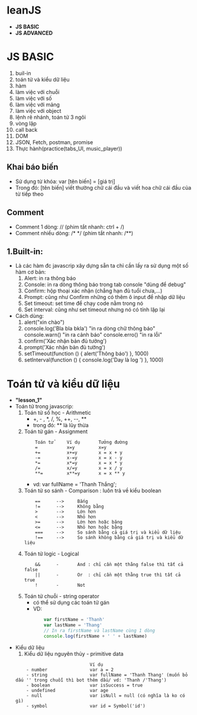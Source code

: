 # leanJS
- **JS BASIC**
- **JS ADVANCED**
# JS BASIC
1.  buil-in
2.  toán tử và kiểu dữ liệu
3.  hàm
4.  làm việc với chuỗi
5.  làm việc với số
6.  làm việc với mảng
7.  làm việc với object
8.  lệnh rẽ nhánh, toán tử 3 ngôi
9.  vòng lặp
10. call back
11. DOM
12. JSON, Fetch, postman, promise
13. Thực hành(practice(tabs_UI, music_player))
## Khai báo biến
- Sử dụng từ khóa: var [tên biến] = [giá trị]
- Trong đó: [tên biến] viết thường chữ cái đầu và viết hoa chữ cái đầu của từ tiếp theo
## Comment
- Comment 1 dòng: // (phim tắt nhanh: ctrl + /) 
- Comment nhiều dòng: /*  */  (phim tắt nhanh: /**)
## 1.Built-in:
- Là các hàm đc javascrip xây dựng sẵn ta chỉ cần lấy ra sử dụng một số hàm cơ bản:
    1. Alert: in ra thông báo
    2. Console: in ra dòng thông báo trong tab console "dùng để debug"
    3. Confirm: hộp thoại xác nhận (chẳng hạn đủ tuổi chưa,...)
    4. Prompt: cũng như Confirm những có thêm ô input để nhập dữ liệu
    5. Set timeout: set time để chạy code nằm trong nó
    6. Set interval: cũng như set timeout nhưng nó có tính lặp lại
- Cách dùng:
    1. alert("xin chào")
    2. console.log('Bla bla bkla') "in ra dòng chữ thông báo"
        console.warn() "in ra cảnh báo"
        console.erro() "in ra lỗi"
    3. confirm('Xác nhận bản đủ tưởng')
    4. prompt('Xác nhận bản đủ tưởng')
    5. setTimeout(function () {
            alert('Thông báo')
        }, 1000)
    6. setInterval(function () {
            console.log('Day là log ')
        }, 1000)
# Toán tử và kiểu dữ liệu
- **"lesson_1"**
- Toán tử trong javascrip:
    1. Toán tử số học - Arithmetic
        - +, - , *, /, %, ++, --, **
        - trong đó: ** là lũy thừa
    2. Toán tử gán - Assignment
        ```
            Toán tử     Ví dụ       Tưởng đường
            =           x=y         x=y
            +=          x+=y        x = x + y
            -=          x-=y        x = x - y
            *=          x*=y        x = x * y
            /=          x/=y        x = x / y
            **=         x**=y       x = x ** y
        ```
        - vd: var fullName = 'Thanh Thắng';
    3. Toán tử so sánh - Comparison : luôn trả về kiểu boolean
        ```
            ==      -->     Bắng
            !=      -->     Không bằng
            >       -->     Lớn hơn
            <       -->     Nhỏ hơn
            >=      -->     Lớn hơn hoặc băng
            <=      -->     Nhỏ hơn hoặc bằng
            ===     -->     So sánh bằng cả giá trị và kiểu dữ liệu
            !==     -->     So sánh không bằng cả giá trị và kiểu dữ liệu
        ```
    4. Toán tử logic - Logical
        ```
            &&      -       And : chỉ cần một thằng false thì tất cả false
            ||      -       Or  : chỉ cần một thằng true thì tất cả true
            !       -       Not
        ```
    5. Toán tử chuỗi - string operator
        - có thể sử dụng các toán tử gán
        - VD:
            ```js
                var firstName = 'Thanh'
                var lastName = 'Thang'
                // In ra firstName và lastName cùng 1 dòng
                console.log(firstName + ' ' + lastName)
            ```
- Kiểu dữ liệu
    1. Kiểu dữ liệu nguyên thủy - primitive data
    ```
                                Ví dụ
        - number                var a = 2 
        - string                var fullName = 'Thanh Thang' (muốn bỏ dấu '' trong chuỗi thì bot thêm dấu/ vd: 'Thanh /'Thang')
        - boolean               var isSuccess = true
        - undefined             var age
        - null                  var isNull = null (có nghĩa là ko có gì)
        - symbol                var id = Symbol('id')
    ```